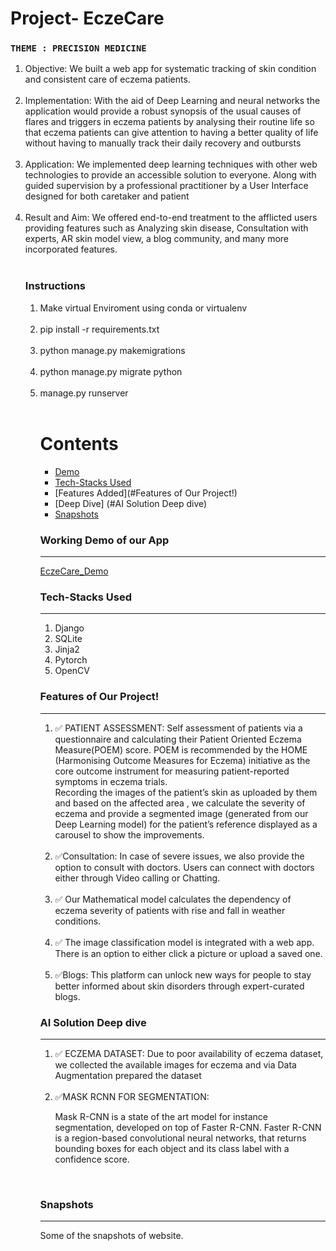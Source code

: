 # Project- EczeCare
### `THEME : PRECISION MEDICINE`

<ol>
<li>Objective: We built a web app for systematic tracking of skin condition and consistent care of eczema patients.</li>
<br/>

<li>Implementation: With the aid of Deep Learning and neural networks the application would provide a robust synopsis of the usual causes of flares and triggers in eczema patients by analysing their routine life so that eczema patients can give attention to having a better quality of life without having to manually track their daily recovery and outbursts</li>
<br/>

<li>Application: We implemented deep learning techniques with other web technologies to provide an accessible solution to everyone. Along with guided supervision by a professional practitioner by a User Interface designed for both caretaker and patient</li>
<br/>

<li>Result and Aim: We offered end-to-end treatment to the afflicted users providing features such as Analyzing skin disease, Consultation with experts, AR skin model view, a blog community, and many more incorporated features.</li>
<br/>

### Instructions 
  <ol>
    <li> Make virtual Enviroment using conda or virtualenv </li> <br/>
    <li> pip install -r requirements.txt </li> <br/>
    <li> python manage.py makemigrations </li> <br/>
    <li> python manage.py migrate python </li> <br/>
    <li> manage.py runserver </li> <br/>

Contents
========

 * [Demo](#)
 * [Tech-Stacks Used](#Tech-Stacks-Used)
 * [Features Added](#Features of Our Project!)
 * [Deep Dive] (#AI Solution Deep dive)
 * [Snapshots](#Snapshots)


### Working Demo of our App
---

[EczeCare_Demo](https://projecteczecare.pythonanywhere.com/)

### Tech-Stacks Used
---
<ol>
<li>Django
<li>SQLite
<br/>
<li>Jinja2
<br/>
<li>Pytorch
<br/>
<li>OpenCV
<br/>
</ol>

### Features of Our Project!
---
<ol>
    
<li>✅ PATIENT ASSESSMENT:
Self assessment of patients via a questionnaire and calculating their Patient Oriented Eczema Measure(POEM) score. POEM is recommended by the  HOME (Harmonising Outcome Measures for Eczema) initiative as the core outcome instrument for measuring patient-reported symptoms in eczema trials.
<br/>
Recording the images of the patient’s skin as uploaded by them and based on the affected area , we calculate the severity of eczema and provide a segmented image (generated from our Deep Learning model) for the patient’s reference displayed as a carousel to show the improvements.
</li></br>
<li>✅Consultation: In case of severe issues, we also provide the option to consult with doctors. Users can connect with doctors either through Video calling or Chatting.</li></br>
<li>✅ Our Mathematical model calculates the dependency of eczema severity of patients with rise and fall in weather conditions.</li></br>
<li>✅ The image classification model is integrated with a web app. There is an option to either click a picture or upload a  saved one.
</li></br>
<li>✅Blogs: This platform can unlock new ways for people to stay better informed about skin disorders through expert-curated blogs.

</ol>

### AI Solution Deep dive
---
<ol>
    
<li>✅   ECZEMA DATASET: 
Due to poor availability of eczema dataset, we collected the available images for eczema and via Data Augmentation prepared the dataset
</li></br>
<li>✅MASK RCNN FOR SEGMENTATION:
	
Mask R-CNN is a state of the art model for instance segmentation, developed on top of Faster R-CNN. Faster R-CNN is a region-based convolutional neural networks, that returns bounding boxes for each object and its class label with a confidence score.
</li></br>
</ol>

### Snapshots
---
Some of the snapshots of website.
</br>

